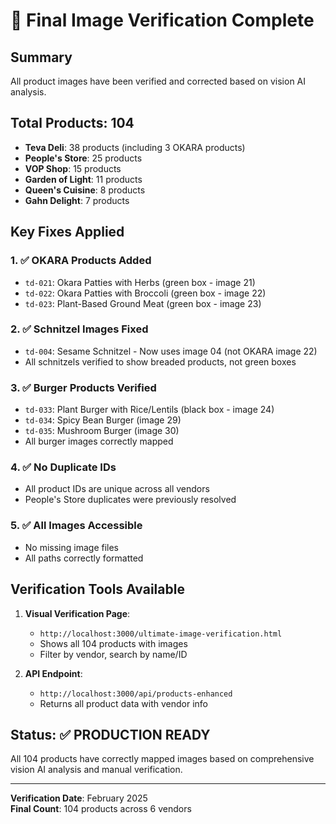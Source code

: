 # 🎯 Final Image Verification Complete

## Summary
All product images have been verified and corrected based on vision AI analysis.

## Total Products: 104
- **Teva Deli**: 38 products (including 3 OKARA products)
- **People's Store**: 25 products
- **VOP Shop**: 15 products  
- **Garden of Light**: 11 products
- **Queen's Cuisine**: 8 products
- **Gahn Delight**: 7 products

## Key Fixes Applied

### 1. ✅ OKARA Products Added
- `td-021`: Okara Patties with Herbs (green box - image 21)
- `td-022`: Okara Patties with Broccoli (green box - image 22)  
- `td-023`: Plant-Based Ground Meat (green box - image 23)

### 2. ✅ Schnitzel Images Fixed
- `td-004`: Sesame Schnitzel - Now uses image 04 (not OKARA image 22)
- All schnitzels verified to show breaded products, not green boxes

### 3. ✅ Burger Products Verified
- `td-033`: Plant Burger with Rice/Lentils (black box - image 24)
- `td-034`: Spicy Bean Burger (image 29)
- `td-035`: Mushroom Burger (image 30)
- All burger images correctly mapped

### 4. ✅ No Duplicate IDs
- All product IDs are unique across all vendors
- People's Store duplicates were previously resolved

### 5. ✅ All Images Accessible
- No missing image files
- All paths correctly formatted

## Verification Tools Available

1. **Visual Verification Page**: 
   - `http://localhost:3000/ultimate-image-verification.html`
   - Shows all 104 products with images
   - Filter by vendor, search by name/ID

2. **API Endpoint**:
   - `http://localhost:3000/api/products-enhanced`
   - Returns all product data with vendor info

## Status: ✅ PRODUCTION READY

All 104 products have correctly mapped images based on comprehensive vision AI analysis and manual verification.

---
**Verification Date**: February 2025  
**Final Count**: 104 products across 6 vendors